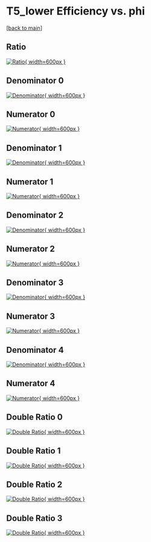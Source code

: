 # T5_lower Efficiency vs. phi

[[back to main](./)]



## Ratio

[![Ratio](../mtv/var/T5_lower_base_11_-1_eff_phi.png){ width=600px }](../mtv/var/T5_lower_base_11_-1_eff_phi.pdf)

## Denominator 0

[![Denominator](../mtv/den/T5_lower_base_11_-1_eff_phi_den0.png){ width=600px }](../mtv/den/T5_lower_base_11_-1_eff_phi_den0.pdf)

## Numerator 0

[![Numerator](../mtv/num/T5_lower_base_11_-1_eff_phi_num0.png){ width=600px }](../mtv/num/T5_lower_base_11_-1_eff_phi_num0.pdf)

## Denominator 1

[![Denominator](../mtv/den/T5_lower_base_11_-1_eff_phi_den1.png){ width=600px }](../mtv/den/T5_lower_base_11_-1_eff_phi_den1.pdf)

## Numerator 1

[![Numerator](../mtv/num/T5_lower_base_11_-1_eff_phi_num1.png){ width=600px }](../mtv/num/T5_lower_base_11_-1_eff_phi_num1.pdf)

## Denominator 2

[![Denominator](../mtv/den/T5_lower_base_11_-1_eff_phi_den2.png){ width=600px }](../mtv/den/T5_lower_base_11_-1_eff_phi_den2.pdf)

## Numerator 2

[![Numerator](../mtv/num/T5_lower_base_11_-1_eff_phi_num2.png){ width=600px }](../mtv/num/T5_lower_base_11_-1_eff_phi_num2.pdf)

## Denominator 3

[![Denominator](../mtv/den/T5_lower_base_11_-1_eff_phi_den3.png){ width=600px }](../mtv/den/T5_lower_base_11_-1_eff_phi_den3.pdf)

## Numerator 3

[![Numerator](../mtv/num/T5_lower_base_11_-1_eff_phi_num3.png){ width=600px }](../mtv/num/T5_lower_base_11_-1_eff_phi_num3.pdf)

## Denominator 4

[![Denominator](../mtv/den/T5_lower_base_11_-1_eff_phi_den4.png){ width=600px }](../mtv/den/T5_lower_base_11_-1_eff_phi_den4.pdf)

## Numerator 4

[![Numerator](../mtv/num/T5_lower_base_11_-1_eff_phi_num4.png){ width=600px }](../mtv/num/T5_lower_base_11_-1_eff_phi_num4.pdf)

## Double Ratio 0

[![Double Ratio](../mtv/ratio/T5_lower_base_11_-1_eff_phi_ratio0.png){ width=600px }](../mtv/ratio/T5_lower_base_11_-1_eff_phi_ratio0.pdf)

## Double Ratio 1

[![Double Ratio](../mtv/ratio/T5_lower_base_11_-1_eff_phi_ratio1.png){ width=600px }](../mtv/ratio/T5_lower_base_11_-1_eff_phi_ratio1.pdf)

## Double Ratio 2

[![Double Ratio](../mtv/ratio/T5_lower_base_11_-1_eff_phi_ratio2.png){ width=600px }](../mtv/ratio/T5_lower_base_11_-1_eff_phi_ratio2.pdf)

## Double Ratio 3

[![Double Ratio](../mtv/ratio/T5_lower_base_11_-1_eff_phi_ratio3.png){ width=600px }](../mtv/ratio/T5_lower_base_11_-1_eff_phi_ratio3.pdf)

